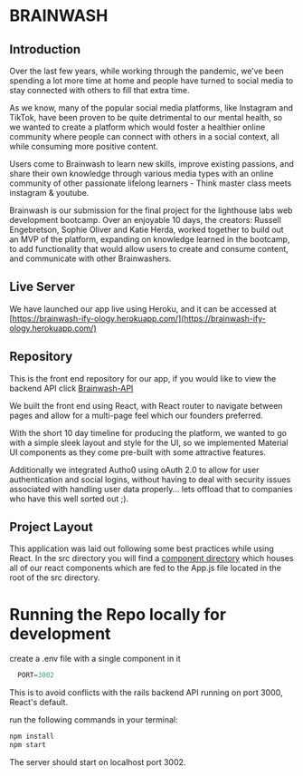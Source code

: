 # BRAINWASH

## Introduction
Over the last few years, while working through the pandemic, we’ve been spending a lot more time at home and people have turned to social media to stay connected with others to fill that extra time.

As we know, many of the popular social media platforms, like Instagram and TikTok, have been proven to be quite detrimental to our mental health, so we wanted to create a platform which would foster a healthier online community where people can connect with others in a social context, all while consuming more positive content.

Users come to Brainwash to learn new skills, improve existing passions, and share their own knowledge through various media types with an online community of other passionate lifelong learners - Think master class meets instagram & youtube.

Brainwash is our submission for the final project for the lighthouse labs web development bootcamp. Over an enjoyable 10 days, the creators: Russell Engebretson, Sophie Oliver and Katie Herda, worked together to build out an MVP of the platform, expanding on knowledge learned in the bootcamp, to add functionality that would allow users to create and consume content, and communicate with other Brainwashers.

## Live Server
We have launched our app live using Heroku, and it can be accessed at [https://brainwash-ify-ology.herokuapp.com/](https://brainwash-ify-ology.herokuapp.com/)

## Repository 
This is the front end repository for our app, if you would like to view the backend API click [Brainwash-API](https://github.com/rengebre/brainwash-ify-ology-api)

We built the front end using React, with React router to navigate between pages and allow for a multi-page feel which our founders preferred.

With the short 10 day timeline for producing the platform, we wanted to go with a simple sleek layout and style for the UI, so we implemented Material UI components as they come pre-built with some attractive features.

Additionally we integrated Autho0 using oAuth 2.0 to allow for user authentication and social logins, without having to deal with security issues associated with handling user data properly... lets offload that to companies who have this well sorted out ;).

## Project Layout
This application was laid out following some best practices while using React. In the src directory you will find a [component directory](https://github.com/rengebre/brainwash-ify-ology/tree/main/src/components) which houses all of our react components which are fed to the App.js file located in the root of the src directory.

# Running the Repo locally for development
create a .env file with a single component in it
```js
  PORT=3002
```

This is to avoid conflicts with the rails backend API running on port 3000, React's default.

run the following commands in your terminal: 
```js
npm install
npm start
```
The server should start on localhost port 3002.